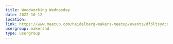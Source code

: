 ```yaml
---
title: Woodworking Wednesday
date: 2022-10-12
location: 
link: https://www.meetup.com/heidelberg-makers-meetup/events/dfbltsydcnbqb/
usergroup: makershd
type: usergroup
---
```

